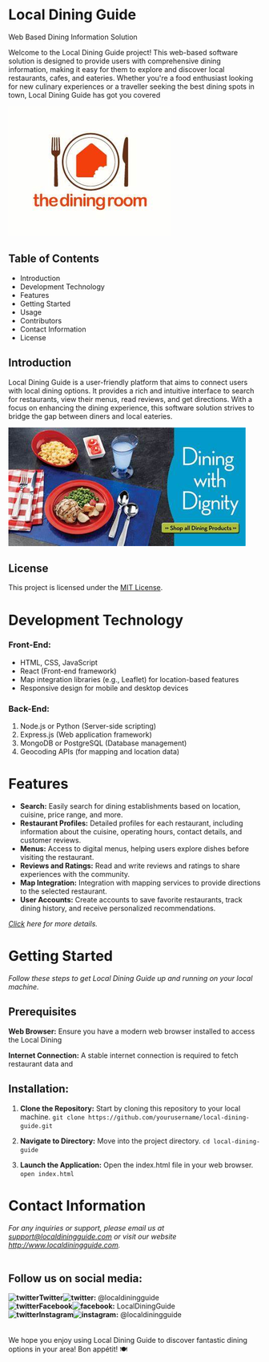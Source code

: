 
# Local Dining Guide

Web Based Dining Information Solution

Welcome to the Local Dining Guide project! This web-based software solution is designed to
provide users with comprehensive dining information, making it easy for them to explore
and discover local restaurants, cafes, and eateries. Whether you're a food enthusiast looking
for new culinary experiences or a traveller seeking the best dining spots in town, Local
Dining Guide has got you covered

 ![Local Dining](https://github.com/yasmin-nadia/markdown/blob/main/OIP.jpg)

## Table of Contents
- Introduction
- Development Technology
- Features
- Getting Started
- Usage
- Contributors
- Contact Information
- License

## Introduction
Local Dining Guide is a user-friendly platform that aims to connect users with local dining 
options. It provides a rich and intuitive interface to search for restaurants, view their menus, 
read reviews, and get directions. With a focus on enhancing the dining experience, this 
software solution strives to bridge the gap between diners and local eateries.

![Banner](https://github.com/yasmin-nadia/markdown/blob/main/OIP%20(1).jpg)

## License
This project is licensed under the [MIT License](https://www.bjitacademy.com/MIT-License).

# Development Technology

### Front-End:

- HTML, CSS, JavaScript
- React (Front-end framework)
- Map integration libraries (e.g., Leaflet) for location-based features
- Responsive design for mobile and desktop devices

### Back-End:

1. Node.js or Python (Server-side scripting)
2. Express.js (Web application framework)
3. MongoDB or PostgreSQL (Database management)
4. Geocoding APIs (for mapping and location data)

# Features

- **Search:** Easily search for dining establishments based on location, cuisine, price range, and more.
- **Restaurant Profiles:** Detailed profiles for each restaurant, including information about the cuisine, operating hours, contact details, and customer reviews.
- **Menus:** Access to digital menus, helping users explore dishes before visiting the restaurant.
- **Reviews and Ratings:** Read and write reviews and ratings to share experiences with the community.
- **Map Integration:** Integration with mapping services to provide directions to the selected restaurant.
- **User Accounts:** Create accounts to save favorite restaurants, track dining history, and receive personalized recommendations.

_[Click](https://bjitacademy.com/) here for more details._


# Getting Started
*Follow these steps to get Local Dining Guide up and running on your local machine.*
## Prerequisites
**Web Browser:** Ensure you have a modern web browser installed to access the Local Dining

**Internet Connection:** A stable internet connection is required to fetch restaurant data and

## Installation:

 1. **Clone the Repository:** Start by cloning this repository to your local machine.
 `git clone https://github.com/yourusername/local-dining-guide.git`

2. **Navigate to Directory:** Move into the project directory.
    `cd local-dining-guide`

3. **Launch the Application:** Open the index.html file in your web browser.
`open index.html`


# Contact Information
*For any inquiries or support, please email us at support@localdiningguide.com or visit our 
website  http://www.localdiningguide.com.*
<br>
<br>

## Follow us on social media:
**<img src="https://raw.githubusercontent.com/rahuldkjain/github-profile-readme-generator/master/src/images/icons/Social/twitter.svg" alt="twitter" height="20" width="30" />Twitter<img src="https://raw.githubusercontent.com/rahuldkjain/github-profile-readme-generator/master/src/images/icons/Social/twitter.svg" alt="twitter" height="20" width="30" />:** @localdiningguide
<br>
**<img src="https://raw.githubusercontent.com/rahuldkjain/github-profile-readme-generator/master/src/images/icons/Social/facebook.svg" alt="twitter" height="20" width="30" />Facebook<img src="https://raw.githubusercontent.com/rahuldkjain/github-profile-readme-generator/master/src/images/icons/Social/facebook.svg" alt="facebook" height="20" width="30" />:** LocalDiningGuide
<br>
**<img src="https://raw.githubusercontent.com/rahuldkjain/github-profile-readme-generator/master/src/images/icons/Social/instagram.svg" 
 alt="twitter" height="20" width="30" />Instagram<img src="https://raw.githubusercontent.com/rahuldkjain/github-profile-readme-generator/master/src/images/icons/Social/instagram.svg" alt="instagram" height="20" width="30" />:** @localdiningguide
<br>
<br>
<br>
We hope you enjoy using Local Dining Guide to discover fantastic dining options in your 
area! Bon appétit! 🍽️
